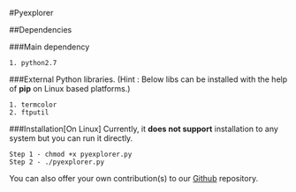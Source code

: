 #Pyexplorer


##Dependencies

###Main dependency

    1. python2.7

###External Python libraries.
(Hint : Below libs can be installed with the help of **pip** on Linux based platforms.)

    1. termcolor
    2. ftputil

###Installation[On Linux]
Currently, it **does not support** installation to any system but you can run it directly.

    Step 1 - chmod +x pyexplorer.py
    Step 2 - ./pyexplorer.py

You can also offer your own contribution(s) to our [Github](https://github.com/devesh525s/pyexplorer) repository.
